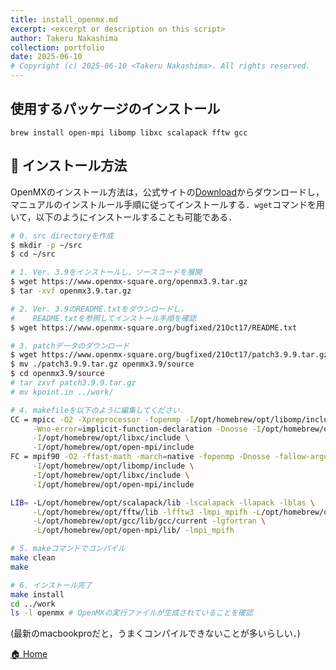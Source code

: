 ```yaml
---
title: install_openmx.md
excerpt: <excerpt or description on this script>
author: Takeru Nakashima
collection: portfolio
date: 2025-06-10
# Copyright (c) 2025-06-10 <Takeru Nakashima>. All rights reserved.
---
```



## 使用するパッケージのインストール
```
brew install open-mpi libomp libxc scalapack fftw gcc
```

## 🔧 インストール方法
OpenMXのインストール方法は，公式サイトの[Download](https://www.openmx-square.org/)からダウンロードし，マニュアルのインストルール手順に従ってインストールする．`wget`コマンドを用いて，以下のようにインストールすることも可能である．

```bash
# 0. src directoryを作成
$ mkdir -p ~/src
$ cd ~/src

# 1. Ver. 3.9をインストールし，ソースコードを展開
$ wget https://www.openmx-square.org/openmx3.9.tar.gz
$ tar -xvf openmx3.9.tar.gz

# 2. Ver. 3.9のREADME.txtをダウンロードし，
#    README.txtを参照してインストール手順を確認
$ wget https://www.openmx-square.org/bugfixed/21Oct17/README.txt

# 3. patchデータのダウンロード
$ wget https://www.openmx-square.org/bugfixed/21Oct17/patch3.9.9.tar.gz
$ mv ./patch3.9.9.tar.gz openmx3.9/source
$ cd openmx3.9/source
# tar zxvf patch3.9.9.tar.gz
# mv kpoint.in ../work/

# 4. makefileを以下のように編集してください．
CC = mpicc -O2 -Xpreprocessor -fopenmp -I/opt/homebrew/opt/libomp/include \
     -Wno-error=implicit-function-declaration -Dnosse -I/opt/homebrew/opt/fftw/include \
     -I/opt/homebrew/opt/libxc/include \
     -I/opt/homebrew/opt/open-mpi/include
FC = mpif90 -O2 -ffast-math -march=native -fopenmp -Dnosse -fallow-argument-mismatch \
     -I/opt/homebrew/opt/libomp/include \
     -I/opt/homebrew/opt/libxc/include \
     -I/opt/homebrew/opt/open-mpi/include

LIB= -L/opt/homebrew/opt/scalapack/lib -lscalapack -llapack -lblas \
     -L/opt/homebrew/opt/fftw/lib -lfftw3 -lmpi_mpifh -L/opt/homebrew/opt/llvm/lib -lomp -lpthread \
     -L/opt/homebrew/opt/gcc/lib/gcc/current -lgfortran \
     -L/opt/homebrew/opt/open-mpi/lib/ -lmpi_mpifh

# 5. makeコマンドでコンパイル
make clean
make

# 6. インストール完了
make install
cd ../work
ls -l openmx # OpenMXの実行ファイルが生成されていることを確認

```

(最新のmacbookproだと，うまくコンパイルできないことが多いらしい．)

[🏠 Home](../openmx.md)

